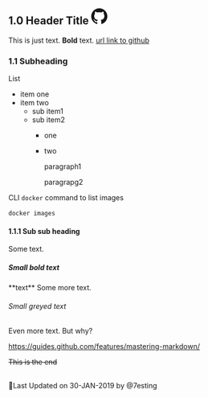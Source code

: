 
## 1.0 Header Title [<img src="94C4405D-5EF8-4792-A704-F7EA7EDC851A.png" title="github">](https://github.com)

This is just text.  **Bold** text. [url link to github](https://github.com)

### 1.1 Subheading

List
* item one
* item two
  - sub item1
  - sub item2
    * one
    * two
    
      paragraph1
      
      paragrapg2


CLI `docker` command to list images
```
docker images
```
#### 1.1.1 Sub sub heading

Some text.

##### Small bold text
\*\*text\*\*
Some more text.

###### Small greyed text

Even more text.  But why?

https://guides.github.com/features/mastering-markdown/

~~This is the end~~
##

:calendar:Last Updated on 30-JAN-2019 by @7esting
